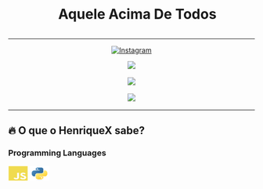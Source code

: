 <!--título-->
<div id="user-content-toc">
  <ul align="center">
    <summary><h1 style="display: inline-block">Aquele Acima De Todos</h1></summary>
</div>

---

<!-- Links -->
<p align="center">
  <a href="https://www.instagram.com/tenxhenriquex?igsh=MWJxOWhheDlsZGZoMA==">
    <img src="https://img.shields.io/badge/Instagram-E4405F?style=for-the-badge&logo=instagram&logoColor=white" alt="Instagram">
  </a>
</p>

<!-- GithubStats -->
<p align="center"><a href="https://github.com/HenryqueX"><img src="https://github-readme-stats.vercel.app/api?username=HenryqueX&show_icons=true&theme=chartreuse-dark"></a></p>
<p align="center"><a href="https://github.com/HenryqueX"><img src="https://streak-stats.demolab.com/?user=HenryqueX&theme=chartreuse-dark"></a></p>
<p align="center"><a href="https://github.com/HenryqueX"><img src="https://github-readme-stats.vercel.app/api/top-langs/?username=HenryqueX&theme=chartreuse-dark&layout=compact"></a></p> 

---

## 🔥 O que o HenriqueX sabe?
<!-- Skills: Ele sabe as programações em Python e JavaScript -->
  <div style="flex-basis: 48%;">
    <h3>Programming Languages</h3>
    <img align="center" alt="Js" height="30" width="40" src="https://raw.githubusercontent.com/devicons/devicon/master/icons/javascript/javascript-plain.svg">
    <img align="center" alt="Python" height="30" width="40" src="https://raw.githubusercontent.com/devicons/devicon/master/icons/python/python-original.svg">
  </div>